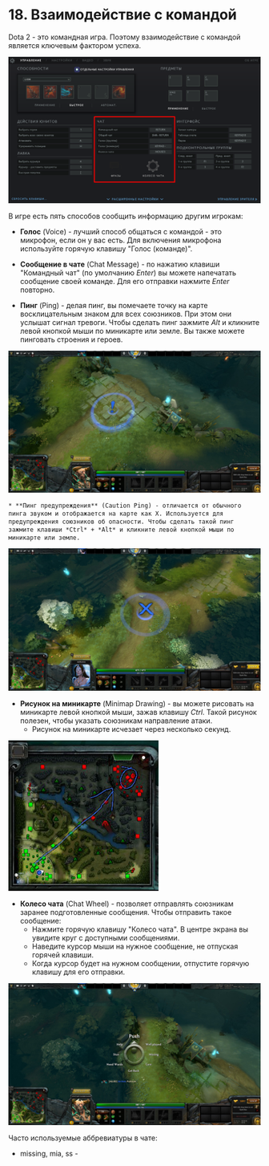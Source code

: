 # 18. Взаимодействие с командой

Dota 2 - это командная игра. Поэтому взаимодействие с командой является ключевым фактором успеха.

![Настройки чата](images/18.1_communicating_settings.png)

В игре есть пять способов сообщить информацию другим игрокам:

* **Голос** (Voice) - лучший способ общаться с командой - это микрофон, если он у вас есть. Для включения микрофона используйте горячую клавишу "Голос (команде)".

* **Сообщение в чате** (Chat Message) - по нажатию клавиши "Командный чат" (по умолчанию *Enter*) вы можете напечатать сообщение своей команде. Для его отправки нажмите *Enter* повторно.

* **Пинг** (Ping) - делая пинг, вы помечаете точку на карте восклицательным знаком для всех союзников. При этом они услышат сигнал тревоги. Чтобы сделать пинг зажмите *Alt* и кликните левой кнопкой мыши по миникарте или земле. Вы также можете пинговать строения и героев.

![Пинг](images/18.2_ping.png)

    * **Пинг предупреждения** (Caution Ping) - отличается от обычного пинга звуком и отображается на карте как X. Используется для предупреждения союзников об опасности. Чтобы сделать такой пинг зажмите клавиши *Ctrl* + *Alt* и кликните левой кнопкой мыши по миникарте или земле.

![Пинг предупреждения](images/18.3_caution_ping.jpg)

* **Рисунок на миникарте** (Minimap Drawing) - вы можете рисовать на миникарте левой кнопкой мыши, зажав клавишу *Ctrl*. Такой рисунок полезен, чтобы указать союзникам направление атаки.
    * Рисунок на миникарте исчезает через несколько секунд.

![Рисунок на миникарте](images/18_4_minimap_drawing.png)

* **Колесо чата** (Chat Wheel) - позволяет отправлять союзникам заранее подготовленные сообщения. Чтобы отправить такое сообщение:
    * Нажмите горячую клавишу "Колесо чата". В центре экрана вы увидите круг с доступными сообщениями.
    * Наведите курсор мыши на нужное сообщение, не отпуская горячей клавиши.
    * Когда курсор будет на нужном сообщении, отпустите горячую клавишу для его отправки.

![Колесо чата](images/18_5.chat_wheel.png)

Часто используемые аббревиатуры в чате:

* missing, mia, ss - 
